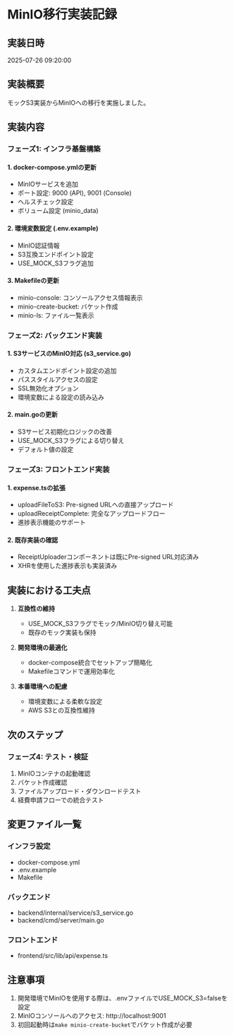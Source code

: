 # MinIO移行実装記録

## 実装日時
2025-07-26 09:20:00

## 実装概要
モックS3実装からMinIOへの移行を実施しました。

## 実装内容

### フェーズ1: インフラ基盤構築

#### 1. docker-compose.ymlの更新
- MinIOサービスを追加
- ポート設定: 9000 (API), 9001 (Console)
- ヘルスチェック設定
- ボリューム設定 (minio_data)

#### 2. 環境変数設定 (.env.example)
- MinIO認証情報
- S3互換エンドポイント設定
- USE_MOCK_S3フラグ追加

#### 3. Makefileの更新
- minio-console: コンソールアクセス情報表示
- minio-create-bucket: バケット作成
- minio-ls: ファイル一覧表示

### フェーズ2: バックエンド実装

#### 1. S3サービスのMinIO対応 (s3_service.go)
- カスタムエンドポイント設定の追加
- パススタイルアクセスの設定
- SSL無効化オプション
- 環境変数による設定の読み込み

#### 2. main.goの更新
- S3サービス初期化ロジックの改善
- USE_MOCK_S3フラグによる切り替え
- デフォルト値の設定

### フェーズ3: フロントエンド実装

#### 1. expense.tsの拡張
- uploadFileToS3: Pre-signed URLへの直接アップロード
- uploadReceiptComplete: 完全なアップロードフロー
- 進捗表示機能のサポート

#### 2. 既存実装の確認
- ReceiptUploaderコンポーネントは既にPre-signed URL対応済み
- XHRを使用した進捗表示も実装済み

## 実装における工夫点

1. **互換性の維持**
   - USE_MOCK_S3フラグでモック/MinIO切り替え可能
   - 既存のモック実装も保持

2. **開発環境の最適化**
   - docker-compose統合でセットアップ簡略化
   - Makefileコマンドで運用効率化

3. **本番環境への配慮**
   - 環境変数による柔軟な設定
   - AWS S3との互換性維持

## 次のステップ

### フェーズ4: テスト・検証
1. MinIOコンテナの起動確認
2. バケット作成確認
3. ファイルアップロード・ダウンロードテスト
4. 経費申請フローでの統合テスト

## 変更ファイル一覧

### インフラ設定
- docker-compose.yml
- .env.example
- Makefile

### バックエンド
- backend/internal/service/s3_service.go
- backend/cmd/server/main.go

### フロントエンド
- frontend/src/lib/api/expense.ts

## 注意事項

1. 開発環境でMinIOを使用する際は、.envファイルでUSE_MOCK_S3=falseを設定
2. MinIOコンソールへのアクセス: http://localhost:9001
3. 初回起動時は`make minio-create-bucket`でバケット作成が必要